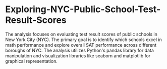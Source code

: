 # Exploring-NYC-Public-School-Test-Result-Scores

The analysis focuses on evaluating test result scores of public schools in New York City 
(NYC). The primary goal is to identify which schools excel in math performance and explore 
overall SAT performance across different boroughs of NYC. The analysis utilizes Python's 
pandas library for data manipulation and visualization libraries like seaborn and matplotlib 
for graphical representation.
